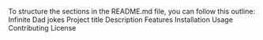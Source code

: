 To structure the sections in the README.md file, you can follow this outline:
Infinite Dad jokes
Project title
Description
Features
Installation
Usage
Contributing
License
